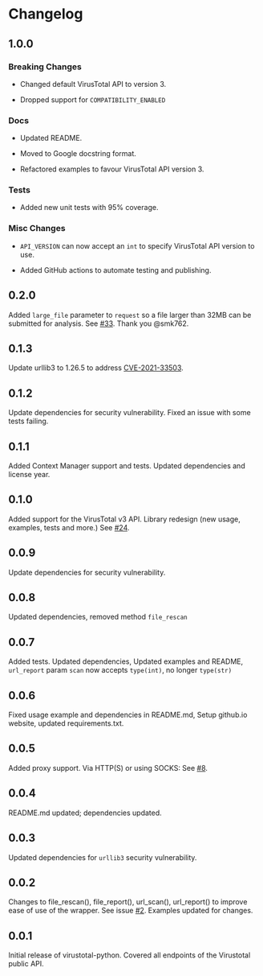 # Changelog

## 1.0.0

### Breaking Changes

* Changed default VirusTotal API to version 3.

* Dropped support for `COMPATIBILITY_ENABLED`

### Docs

* Updated README.

* Moved to Google docstring format.

* Refactored examples to favour VirusTotal API version 3.

### Tests

* Added new unit tests with 95% coverage.

### Misc Changes

* `API_VERSION` can now accept an `int` to specify VirusTotal API version to use.

* Added GitHub actions to automate testing and publishing.

## 0.2.0

Added `large_file` parameter to `request` so a file larger than 32MB can be submitted for analysis. See [#33](https://github.com/dbrennand/virustotal-python/pull/33). Thank you @smk762.

## 0.1.3

Update urllib3 to 1.26.5 to address [CVE-2021-33503](https://cve.mitre.org/cgi-bin/cvename.cgi?name=CVE-2021-33503).

## 0.1.2

Update dependencies for security vulnerability. Fixed an issue with some tests failing.

## 0.1.1

Added Context Manager support and tests. Updated dependencies and license year.

## 0.1.0

Added support for the VirusTotal v3 API. Library redesign (new usage, examples, tests and more.) See [#24](https://github.com/dbrennand/virustotal-python/pull/24).

## 0.0.9

Update dependencies for security vulnerability.

## 0.0.8

Updated dependencies, removed method `file_rescan`

## 0.0.7

Added tests. Updated dependencies, Updated examples and README, `url_report` param `scan` now accepts `type(int)`, no longer `type(str)`

## 0.0.6

Fixed usage example and dependencies in README.md, Setup github.io website, updated requirements.txt.

## 0.0.5

Added proxy support. Via HTTP(S) or using SOCKS: See [#8](https://github.com/dbrennand/virustotal-python/pull/8).

## 0.0.4

README.md updated; dependencies updated.

## 0.0.3

Updated dependencies for `urllib3` security vulnerability.

## 0.0.2

Changes to file_rescan(), file_report(), url_scan(), url_report() to improve ease of use of the wrapper. See issue [#2](https://github.com/dbrennand/virustotal-python/issues/2). Examples updated for changes.

## 0.0.1

Initial release of virustotal-python. Covered all endpoints of the Virustotal public API.
